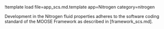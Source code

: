 !template load file=app_scs.md.template app=Nitrogen category=nitrogen

Development in the Nitrogen fluid properties adheres to the software coding standard of the MOOSE Framework as described in [framework_scs.md].
